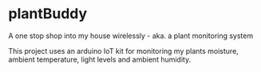 # plantBuddy
A one stop shop into my house wirelessly - aka. a plant monitoring system

This project uses an arduino IoT kit for monitoring my plants moisture, ambient temperature, light levels and ambient humidity. 
